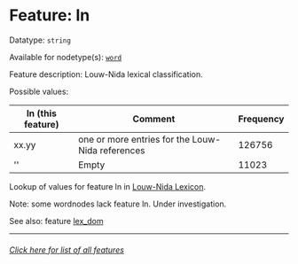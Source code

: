 # Feature: ln

Datatype: `string`

Available for nodetype(s): [`word`](wordnodefeatures.md#readme)

Feature description: Louw-Nida lexical classification.

Possible values:

ln (this feature) | Comment | Frequency
--- | --- | ---
xx.yy  | one or more entries for the Louw-Nida references | 126756
'' | Empty | 11023

Lookup of values for feature ln in [Louw-Nida Lexicon](https://www.laparola.net/greco/louwnida.php).

Note: some wordnodes lack feature ln. Under investigation.

See also: feature [lex_dom](lex_dom.md#readme)

---
###### [Click here for list of all features](home.md#readme)

